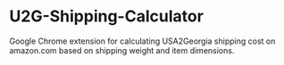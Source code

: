 # U2G-Shipping-Calculator
Google Chrome extension for calculating USA2Georgia shipping cost on amazon.com based on shipping weight and item dimensions.

